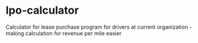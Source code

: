 # lpo-calculator
Calculator for lease purchase program for drivers at current organization - making calculation for revenue per mile easier
